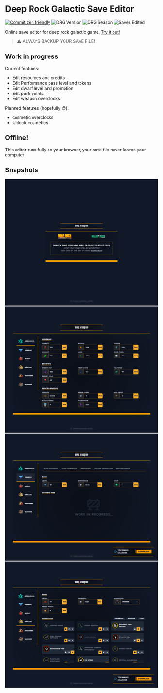 # Deep Rock Galactic Save Editor

[![Commitizen friendly](https://img.shields.io/badge/commitizen-friendly-brightgreen.svg)](http://commitizen.github.io/cz-cli/)
![DRG Version](https://img.shields.io/badge/DRG%20Version-1.37-yellow.svg?style=flat)
![DRG Season](https://img.shields.io/badge/DRG%20Season-3-blue.svg?style=flat)
![Saves Edited](https://img.shields.io/badge/dynamic/json?label=Saves%20Edited&query=%24.value&url=https%3A%2F%2Fapi.countapi.xyz%2Fget%2Fmrmarble.dev%2F687428ff-75a5-4b0f-a760-6556b55dbb64)

Online save editor for deep rock galactic game. [Try it out!](https://jimmy-sheep.github.io/drg-editor/)

> ⚠️ ALWAYS BACKUP YOUR SAVE FILE!

## Work in progress

Current features:

- Edit resources and credits
- Edit Performance pass level and tokens
- Edit dwarf level and promotion
- Edit perk points
- Edit weapon overclocks

Planned features (hopefully 😉):

- cosmetic overclocks
- Unlock cosmetics

## Offline!

This editor runs fully on your browser, your save file never leaves your computer

## Snapshots

![](assets/first.png)
![](assets/second.png)
![](assets/third.png)
![](assets/forth.png)
